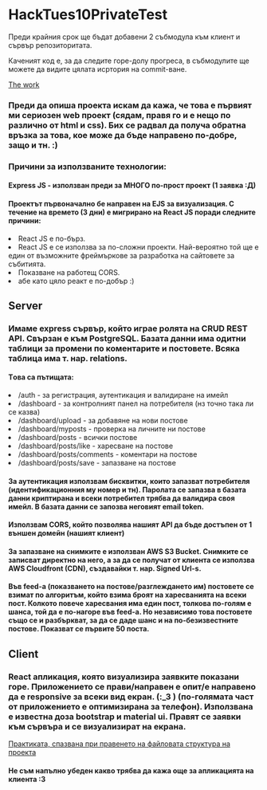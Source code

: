 # HackTues10PrivateTest
<p>Преди крайния срок ще бъдат добавени 2 събмодула към клиент и сървър репозиторитата.</p>
<p>Каченият код е, за да следите горе-долу прогреса, в събмодулите ще можете да видите цялата исртория на commit-ване.</p>
<a href="https://jellyfish-app-5kx28.ondigitalocean.app/auth/login" >The work</a>

<h3>Преди да опиша проекта искам да кажа, че това е първият ми сериозен web проект (сядам, правя го и е нещо по различно от html и css). Бих се радвал да получа обратна връзка за това, кое може да бъде направено по-добре, защо и тн. :)</h3>

<h3>Причини за използваните технологии:</h3>
<h4>Express JS - използван преди за МНОГО по-прост проект (1 заявка :Д)</h4>

<h4>Проектът първоначално бе направен на EJS за визуализация. С течение на времето (3 дни) е мигрирано на React JS поради следните причини:</h4>
<li>React JS е по-бърз.</li>
<li>React JS е се използва за по-сложни проекти. Най-вероятно той ще е един от възможните фреймъркове за разработка на сайтовете за събитията.</li>
<li>Показване на работещ CORS.</li>
<li>абе като цяло реакт е по-добър :) </li>


## Server
<h3>Имаме express сървър, който играе ролята на CRUD REST API. Свързан е към PostgreSQL. Базата данни има одитни таблици за промени по коментарите и постовете. Всяка таблица има т. нар. relations.</h3>
<h4>Tова са пътищата:</h4>
<li>/auth - за регистрация, аутентикация и валидиране на имейл</li>
<li>/dashboard - за контролният панел на потребителя (нз точно така ли се казва)</li>
<li>/dashboard/upload - за добавяне на нови постове</li>
<li>/dashboard/myposts - проверка на личните ни постове</li>
<li>/dashboard/posts - всички постове</li>
<li>/dashboard/posts/like - харесване на постове</li>
<li>/dashboard/posts/comments - коментари на постове</li>
<li>/dashboard/posts/save - запазване на постове</li>

<h4>За аутентикация използвам бисквитки, които запазват потребителя (идентификационния му номер и тн). Паролата се запазва в базата данни криптирана и всеки потребител трябва да валидира своя имейл. В базата данни се запозва неговият email token.</h4>
<h4>Използвам CORS, който позволява нашият API да бъде достъпен от 1 външен домейн (нашият клиент)</h4>
<h4>За запазване на снимките е използван AWS S3 Bucket. Снимките се записват директно на него, а за да се получат от клиента се използва AWS Cloudfront (CDN), създавайки т. нар. Signed Url-s.</h4>
<h4>Във feed-a (показването на постове/разглеждането им) постовете се взимат по алгоритъм, който взима броят на харесванията на всеки пост. Колкото повече харесвания има един пост, толкова по-голям е шанса, той да е по-нагоре във feed-a. Но независимо това постовете също се и разбъркват, за да се даде шанс и на по-безизвестните постове. Показват се първите 50 поста.</h4>

## Client
<h3>React апликация, която визуализира заявките показани горе. Приложението се прави/направен е опит/е направено да е responsive за всеки вид екран. (:_3 ) (по-голямата част от приложението е оптимизирана за телефон). Използвана е известна доза bootstrap и material ui. Правят се заявки към сървъра и се визуализират на екрана.</h3>
<a href="https://react-file-structure.surge.sh/">Практиката, спазвана при правенето на файловата структура на проекта</a>
<h4>Не съм напълно убеден какво трябва да кажа още за апликацията на клиента :3</h4
